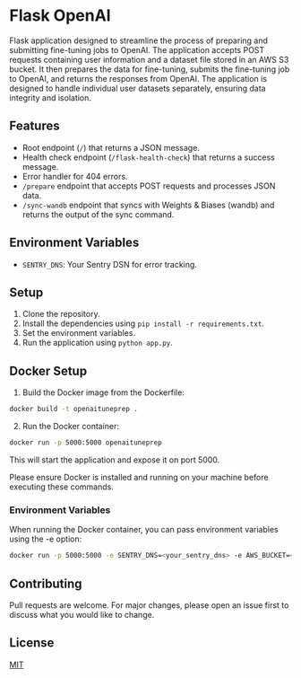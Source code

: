 # Flask OpenAI

Flask application designed to streamline the process of preparing and submitting fine-tuning jobs to OpenAI. The application accepts POST requests containing user information and a dataset file stored in an AWS S3 bucket. It then prepares the data for fine-tuning, submits the fine-tuning job to OpenAI, and returns the responses from OpenAI. The application is designed to handle individual user datasets separately, ensuring data integrity and isolation.

## Features

- Root endpoint (`/`) that returns a JSON message.
- Health check endpoint (`/flask-health-check`) that returns a success message.
- Error handler for 404 errors.
- `/prepare` endpoint that accepts POST requests and processes JSON data.
- `/sync-wandb` endpoint that syncs with Weights & Biases (wandb) and returns the output of the sync command.

## Environment Variables

- `SENTRY_DNS`: Your Sentry DSN for error tracking.

## Setup

1. Clone the repository.
2. Install the dependencies using `pip install -r requirements.txt`.
3. Set the environment variables.
4. Run the application using `python app.py`.

## Docker Setup

1. Build the Docker image from the Dockerfile:

```bash
docker build -t openaituneprep .

```

2. Run the Docker container:

```bash
docker run -p 5000:5000 openaituneprep
```
This will start the application and expose it on port 5000.

Please ensure Docker is installed and running on your machine before executing these commands.

### Environment Variables
When running the Docker container, you can pass environment variables using the -e option:

```bash
docker run -p 5000:5000 -e SENTRY_DNS=<your_sentry_dns> -e AWS_BUCKET=<your_aws_bucket> -e OPENAI_API_KEY=<your_openai_api_key> openaituneprep
```

## Contributing

Pull requests are welcome. For major changes, please open an issue first to discuss what you would like to change.

## License

[MIT](https://choosealicense.com/licenses/mit/)
